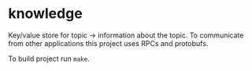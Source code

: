 # knowledge

Key/value store for topic -> information about the topic. To communicate from other applications this project uses RPCs and protobufs.

To build project run `make`.

